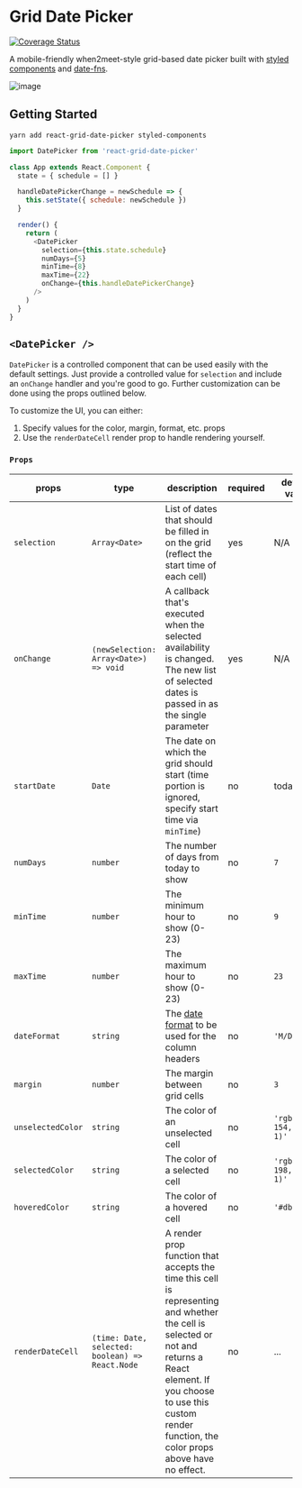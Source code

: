 # Grid Date Picker

[![Coverage Status](https://coveralls.io/repos/github/bibekg/react-grid-date-picker/badge.svg?branch=master)](https://coveralls.io/github/bibekg/react-grid-date-picker?branch=master)

A mobile-friendly when2meet-style grid-based date picker built with [styled components](https://github.com/styled-components/styled-components) and [date-fns](https://date-fns.org/).

![image](https://image.ibb.co/jDKJBT/react_grid_date_picker.png)

## Getting Started

```
yarn add react-grid-date-picker styled-components
```

```js
import DatePicker from 'react-grid-date-picker'

class App extends React.Component {
  state = { schedule = [] }

  handleDatePickerChange = newSchedule => {
    this.setState({ schedule: newSchedule })
  }

  render() {
    return (
      <DatePicker
        selection={this.state.schedule}
        numDays={5}
        minTime={8}
        maxTime={22}
        onChange={this.handleDatePickerChange}
      />
    )
  }
}
```

## `<DatePicker />`

`DatePicker` is a controlled component that can be used easily with the default settings. Just provide a controlled value for `selection` and include an `onChange` handler and you're good to go. Further customization can be done using the props outlined below.

To customize the UI, you can either:

1.  Specify values for the color, margin, format, etc. props
2.  Use the `renderDateCell` render prop to handle rendering yourself.

### `Props`

| props             | type                                            | description                                                                                                                                                                                                                         | required | default value              |
| ----------------- | ----------------------------------------------- | ----------------------------------------------------------------------------------------------------------------------------------------------------------------------------------------------------------------------------------- | -------- | -------------------------- |
| `selection`       | `Array<Date>`                                   | List of dates that should be filled in on the grid (reflect the start time of each cell)                                                                                                                                            | yes      | N/A                        |
| `onChange`        | `(newSelection: Array<Date>) => void`           | A callback that's executed when the selected availability is changed. The new list of selected dates is passed in as the single parameter                                                                                           | yes      | N/A                        |
| `startDate`       | `Date`                                          | The date on which the grid should start (time portion is ignored, specify start time via `minTime`)                                                                                                                                 | no       | today                      |
| `numDays`         | `number`                                        | The number of days from today to show                                                                                                                                                                                               | no       | `7`                        |
| `minTime`         | `number`                                        | The minimum hour to show (0-23)                                                                                                                                                                                                     | no       | `9`                        |
| `maxTime`         | `number`                                        | The maximum hour to show (0-23)                                                                                                                                                                                                     | no       | `23`                       |
| `dateFormat`      | `string`                                        | The [date format](https://date-fns.org/v1.29.0/docs/format) to be used for the column headers                                                                                                                                       | no       | `'M/D'`                    |
| `margin`          | `number`                                        | The margin between grid cells                                                                                                                                                                                                       | no       | `3`                        |
| `unselectedColor` | `string`                                        | The color of an unselected cell                                                                                                                                                                                                     | no       | `'rgba(89, 154, 242, 1)'`  |
| `selectedColor`   | `string`                                        | The color of a selected cell                                                                                                                                                                                                        | no       | `'rgba(162, 198, 248, 1)'` |
| `hoveredColor`    | `string`                                        | The color of a hovered cell                                                                                                                                                                                                         | no       | `'#dbedff'`                |
| `renderDateCell`  | `(time: Date, selected: boolean) => React.Node` | A render prop function that accepts the time this cell is representing and whether the cell is selected or not and returns a React element. If you choose to use this custom render function, the color props above have no effect. | no       | ...                        |
